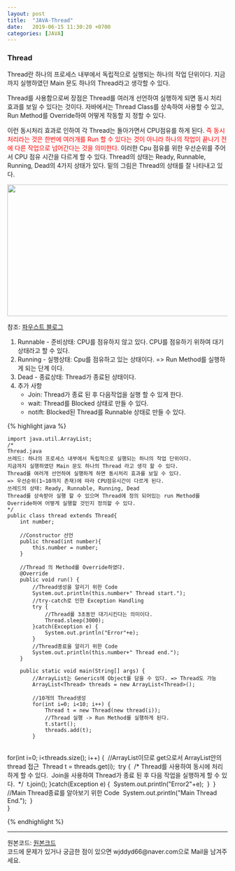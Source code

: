 ```yaml
---
layout: post
title:  "JAVA-Thread"
date:   2019-06-15 11:30:20 +0700
categories: [JAVA]
---
```


###  Thread

Thread란 하나의 프로세스 내부에서 독립적으로 실행되는 하나의 작업 단위이다.  지금까지 실행하였던 Main 문도 하나의 Thread라고 생각할 수 있다.  

Thread를 사용함으로써 장점은 Thread를 여러개 선언하여 실행하게 되면 동시 처리 효과를 보일 수 있다는 것이다.  자바에서는 Thread Class를 상속하여 사용할 수 있고, Run Method를 Override하여 어떻게 작동할 지 정할 수 있다.

이런 동시처리 효과로 인하여 각 Thread는 돌아가면서 CPU점유를 하게 된다.   <span style ="color: red">즉 동시처리라는 것은 한번에 여러개를 Run 할 수 있다는 것이 아니라 하나의 작업이 끝나기 전에 다른 작업으로 넘어간다는 것을 의미한다.</span>  이러한 Cpu 점유를 위한 우선순위를 주어서 CPU 점유 시간을 다르게 할 수 있다.  Thread의 상태는 Ready, Runnable, Running, Dead의 4가지 상태가 있다. 밑의 그림은 Thread의 상태를 잘 나타내고 있다.  

<img src="https://raw.githubusercontent.com/wjddyd66/wjddyd66.github.io/master/static/img/Java/Thread.PNG" height="300" width="600" />

참조: <a href="http://blog.naver.com/PostView.nhn?blogId=crom77x&logNo=50046897200">파우스트 블로그</a><br>

1. Runnable - 준비상태: CPU를 점유하지 않고 있다. CPU를 점유하기 위하여 대기 상태라고 할 수 있다.
2. Running - 실행상태: Cpu를 점유하고 있는 상태이다. => Run Method를 실행하게 되는 단계 이다.
3. Dead - 종료상태: Thread가 종료된 상태이다.
4. 추가 사항
   - Join: Thread가 종료 된 후 다음작업을 실행 할 수 있게 한다.
   - wait: Thread를 Blocked 상태로 만들 수 있다.
   - notift: Blocked된 Thread를 Runnable 상태로 만들 수 있다.



{% highlight java %}

	import java.util.ArrayList;
	/*
	Thread.java
	쓰레드: 하나의 프로세스 내부에서 독립적으로 실행되는 하나의 작업 단위이다.
	지금까지 실행하였던 Main 문도 하나의 Thread 라고 생각 할 수 있다.
	Thread를 여러개 선언하여 실행하게 하면 동시처리 효과를 보일 수 있다.
	=> 우선순위(1~10까지 존재)에 따라 CPU점유시간이 다르게 된다.
	쓰레드의 상태: Ready, Runnable, Running, Dead
	Thread를 상속받아 실행 할 수 있으며 Thread에 정의 되어있는 run Method를
	Override하여 어떻게 실행할 것인지 정의할 수 있다.
	*/
	public class thread extends Thread{
		int number;
		
		//Constructor 선언
	    public thread(int number){
	    	this.number = number;
	    }
	    
	    //Thread 의 Method를 Override하였다.
	    @Override
	    public void run() {
	    	//Thread생성을 알리기 위한 Code
	        System.out.println(this.number+" Thread start.");
	        //try-catch로 인한 Exception Handling
	        try {
	        	//Thread를 3초동안 대기시킨다는 의미이다.
	            Thread.sleep(3000);
	        }catch(Exception e) {
	        	System.out.println("Error"+e);
	        }
	        //Thread종료을 알리기 위한 Code
	        System.out.println(this.number+" Thread end.");
	    }
	
	    public static void main(String[] args) {
	        //ArrayList는 Generics에 Object를 담을 수 있다. => Thread도 가능
	    	ArrayList<Thread> threads = new ArrayList<Thread>();
	        
	    	//10개의 Thread생성
	        for(int i=0; i<10; i++) {
	            Thread t = new Thread(new thread(i));
	            //Thread 실행 -> Run Method를 실행하게 된다.
	            t.start();
	            threads.add(t);
	        }


​	        
​	        for(int i=0; i<threads.size(); i++) {
​	            //ArrayList이므로 get으로서 ArrayList안의 thread 접근
​	        	Thread t = threads.get(i);
​	            try {
​	            	/*
​	            	Thread를 사용하여 동시에 처리하게 할 수 있다.
​	            	Join을 사용하여 Thread가 종료 된 후 다음 작업을 실행하게 할 수 있다.
​	            	*/
​	                t.join();
​	            }catch(Exception e) {
​	            	System.out.println("Error2"+e);
​	            }
​	        }
​	        
​	        //Main Thread종료를 알아보기 위한 Code
​	        System.out.println("Main Thread End.");
​	    }
​	
​	}

{% endhighlight %}  

<hr>
원본코드: <a href="https://github.com/wjddyd66/JAVA/tree/master/Thread">원본크드</a><br>
코드에 문제가 있거나 궁금한 점이 있으면 wjddyd66@naver.com으로  Mail을 남겨주세요.
